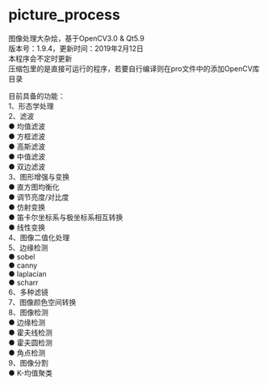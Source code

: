 ﻿# picture_process
图像处理大杂烩，基于OpenCV3.0 & Qt5.9  
版本号：1.9.4，更新时间：2019年2月12日  
本程序会不定时更新  
压缩包里的是直接可运行的程序，若要自行编译则在pro文件中的添加OpenCV库目录  

目前具备的功能：  
1、形态学处理  
2、滤波  
  ● 均值滤波  
  ● 方框滤波  
  ● 高斯滤波  
  ● 中值滤波  
  ● 双边滤波  
3、图形增强与变换  
  ● 直方图均衡化  
  ● 调节亮度/对比度  
  ● 仿射变换  
  ● 笛卡尔坐标系与极坐标系相互转换  
  ● 线性变换  
4、图像二值化处理  
5、边缘检测  
  ● sobel  
  ● canny  
  ● laplacian  
  ● scharr  
6、多种滤镜  
7、图像颜色空间转换  
8、图像检测  
  ● 边缘检测  
  ● 霍夫线检测  
  ● 霍夫圆检测  
  ● 角点检测  
9、图像分割  
  ● K-均值聚类  
